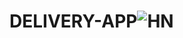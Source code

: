 # DELIVERY-APP![HN](https://user-images.githubusercontent.com/107386589/236159070-a5555205-bfec-497b-9cb2-9d6af59edf91.png)
